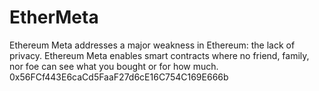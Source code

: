 # EtherMeta
Ethereum Meta addresses a major weakness in Ethereum: the lack of privacy. Ethereum Meta enables smart contracts where no friend, family, nor foe can see what you bought or for how much.
0x56FCf443E6caCd5FaaF27d6cE16C754C169E666b
